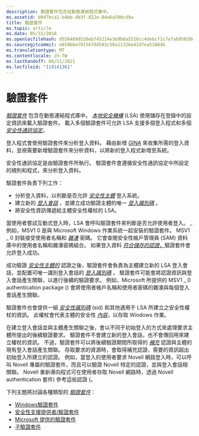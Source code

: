 ```yaml
---
description: 驗證套件包含在動態連結程式庫中。
ms.assetid: b0d7bca1-b4bb-4b3f-822e-04a6a500cd9a
title: 驗證套件
ms.topic: article
ms.date: 05/31/2018
ms.openlocfilehash: d556489d520ebf45224e3e9b8a5526cc4debcf1c7e7ab95028ecd9e35a6de217
ms.sourcegitcommit: e858bbe701567d4583c50a11326e42d7ea51804b
ms.translationtype: MT
ms.contentlocale: zh-TW
ms.lasthandoff: 08/11/2021
ms.locfileid: "119141361"
---
```

# <a name="authentication-packages"></a>驗證套件

[*驗證套件*](/windows/desktop/SecGloss/a-gly) 包含在動態連結程式庫中。 [*本地安全機構*](/windows/desktop/SecGloss/l-gly) (LSA) 使用儲存在登錄中的設定資訊來載入驗證套件。 載入多個驗證套件可允許 LSA 支援多個登入程式和多個 [*安全性通訊協定*](/windows/desktop/SecGloss/s-gly)。

登入程式會使用驗證套件來分析登入資料。 藉由新增 [*GINA*](/windows/desktop/SecGloss/g-gly) 來收集所需的登入資料，並視需要新增驗證套件來分析資料，以將新的登入程式新增至系統。

安全性通訊協定是由驗證套件所執行。 驗證套件會遵循安全性通訊協定中所設定的規則和程式，來分析登入資料。

驗證套件負責下列工作：

-   分析登入資料，以判斷是否允許 [*安全性主體*](/windows/desktop/SecGloss/s-gly) 登入系統。
-   建立新的 [*登入會話*](/windows/desktop/SecGloss/l-gly) ，並建立成功驗證主體的唯一 [*登入識別碼*](/windows/desktop/SecGloss/l-gly) 。
-   將安全性資訊傳遞給主體安全性權杖的 LSA。

當使用者嘗試互動式登入時，LSA 會呼叫驗證套件來判斷是否允許使用者登入。 \_例如，MSV1 0 是與 Microsoft Windows 作業系統一起安裝的驗證套件。 MSV1 \_ 0 封裝接受使用者名稱和 [*雜湊*](/windows/desktop/SecGloss/h-gly) 密碼。 它會查閱安全性帳戶管理員 (SAM) 資料庫中的使用者名稱和雜湊密碼組合。 如果登入資料 [*符合儲存的認證，*](/windows/desktop/SecGloss/c-gly)驗證套件會允許登入成功。

成功驗證 [*安全性主體的*](/windows/desktop/SecGloss/s-gly) 認證之後，驗證套件會負責為主體建立新的 LSA 登入會話，並配置可唯一識別登入會話的 [*登入識別碼*](/windows/desktop/SecGloss/l-gly) 。 驗證套件可能會將認證資訊與登入會話產生關聯，以進行後續的驗證要求。 例如，Microsoft 所提供的 MSV1 \_ 0 authentication package () 會將使用者帳戶名稱和使用者密碼的雜湊與每個登入會話產生關聯。

驗證套件也會提供一組 [*安全性識別碼*](/windows/desktop/SecGloss/s-gly) (sid) 和其他適用于 LSA 所建立之安全性權杖的資訊。 此權杖會代表主體的安全性 [*內容*](/windows/desktop/SecGloss/c-gly)，以存取 Windows 作業。

在建立登入會話並與主體產生關聯之後，會以不同于初始登入的方式來處理要求主體所提出的後續驗證要求。 驗證套件不會建立新的登入會話，也不會傳回用來建立權杖的資訊。 不過，驗證套件可以將後續驗證期間所取得的 [*補充*](/windows/desktop/SecGloss/s-gly) 認證與主體的現有登入會話產生關聯。 存取要求的資源時，會取得補充認證，需要的資訊超出初始登入所建立的認證。 例如，當登入的使用者要求 Novell 網路登入時，可以呼叫 Novell 專屬的驗證套件，而且可以驗證 Novell 特定的認證，並與登入會話相關聯。 Novell 重新導向程式可在使用者存取 Novell 網路時，透過 Novell authentication 套件) 參考這些認證 (。

下列主題將討論各種類型的 [*驗證套件*](/windows/desktop/SecGloss/a-gly)：

-   [Windows驗證套件](windows-authentication-packages.md)
-   [安全性支援提供者/驗證套件](security-support-provider-authentication-packages.md)
-   [Microsoft 提供的驗證套件](authentication-packages-provided-by-microsoft.md)
-   [子驗證套件](subauthentication-packages.md)

 

 

